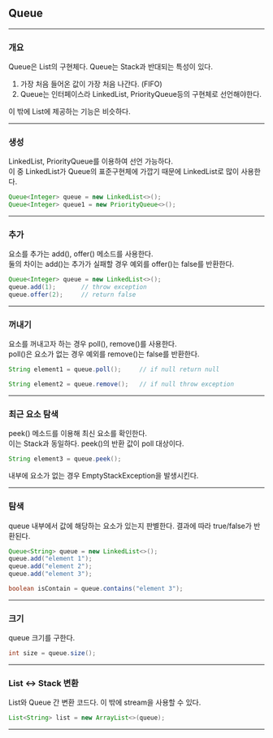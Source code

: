 ## Queue

----
### 개요
Queue은 List의 구현체다. Queue는 Stack과 반대되는 특성이 있다.<br>

1. 가장 처음 들어온 값이 가장 처음 나간다. (FIFO)
2. Queue는 인터페이스라 LinkedList, PriorityQueue등의 구현체로 선언해야한다.

이 밖에 List에 제공하는 기능은 비슷하다.

----
### 생성

LinkedList, PriorityQueue를 이용하여 선언 가능하다. <br>
이 중 LinkedList가 Queue의 표준구현체에 가깝기 때문에 LinkedList로 많이 사용한다. <br>

```java
Queue<Integer> queue = new LinkedList<>();
Queue<Integer> queue1 = new PriorityQueue<>();
```

----
### 추가

요소를 추가는 add(), offer() 메소드를 사용한다.<br>
둘의 차이는 add()는 추가가 실패할 경우 예외를 offer()는 false를 반환한다.

```java
Queue<Integer> queue = new LinkedList<>();
queue.add(1);       // throw exception
queue.offer(2);     // return false
```

----
### 꺼내기

요소를 꺼내고자 하는 경우 poll(), remove()를 사용한다.<br>
poll()은 요소가 없는 경우 예외를 remove()는 false를 반환한다.

```java
String element1 = queue.poll();     // if null return null

String element2 = queue.remove();   // if null throw exception
```

----
### 최근 요소 탐색

peek() 메소드를 이용해 최신 요소를 확인한다.<br>
이는 Stack과 동일하다. peek()의 반환 값이 poll 대상이다.

```java
String element3 = queue.peek();
```

내부에 요소가 없는 경우 EmptyStackException을 발생시킨다.


----
### 탐색

queue 내부에서 값에 해당하는 요소가 있는지 판별한다.
결과에 따라 true/false가 반환된다.

```java
Queue<String> queue = new LinkedList<>();
queue.add("element 1");
queue.add("element 2");
queue.add("element 3");

boolean isContain = queue.contains("element 3"); 
```

----
### 크기

queue 크기를 구한다.

```java
int size = queue.size();
```

----
### List <-> Stack 변환

List와 Queue 간 변환 코드다.
이 밖에 stream을 사용할 수 있다. 

```java
List<String> list = new ArrayList<>(queue);
```
----